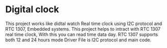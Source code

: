# Digital clock
This project works like didtal watch
Real time clock using I2C protocol and RTC 1307, Embedded systems.
This project helps to intract with RTC 1307 real time clock, With this you can read time data day.
RTC 1307 supports both 12 and 24 hours mode
Driver File is I2C protocol and main code.
